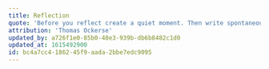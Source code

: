 ```yaml
---
title: Reflection
quote: 'Before you reflect create a quiet moment. Then write spontaneously, with sincerity.'
attribution: 'Thomas Ockerse'
updated_by: a726f1e0-85b0-48e3-939b-db6b8482c1d0
updated_at: 1615492900
id: bc4a7cc4-1862-45f9-aada-2bbe7edc9095
---
```

